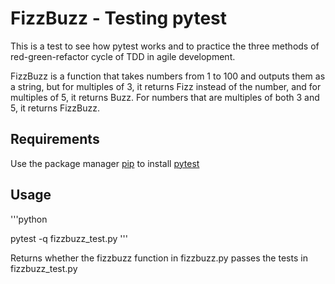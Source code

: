 # FizzBuzz - Testing pytest

This is a test to see how pytest works and to practice the three methods of red-green-refactor cycle of TDD in agile development.

FizzBuzz is a function that takes numbers from 1 to 100 and outputs them as a string, but for multiples of 3, it returns Fizz instead of the number, and for multiples of 5, it returns Buzz. For numbers that are multiples of both 3 and 5, it returns FizzBuzz.

## Requirements

Use the package manager [pip](https://pip.pypa.io/en/stable/installing/) to install [pytest](http://doc.pytest.org/en/latest/getting-started.html)

## Usage

'''python

pytest -q fizzbuzz_test.py
'''

Returns whether the fizzbuzz function in fizzbuzz.py passes the tests in fizzbuzz_test.py


